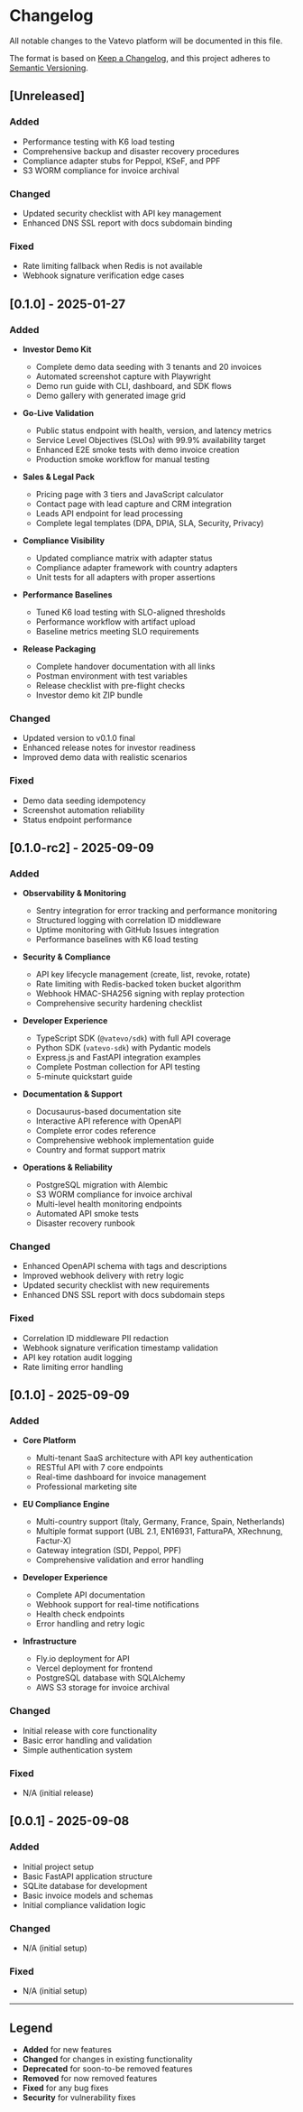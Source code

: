 # Changelog

All notable changes to the Vatevo platform will be documented in this file.

The format is based on [Keep a Changelog](https://keepachangelog.com/en/1.0.0/),
and this project adheres to [Semantic Versioning](https://semver.org/spec/v2.0.0.html).

## [Unreleased]

### Added
- Performance testing with K6 load testing
- Comprehensive backup and disaster recovery procedures
- Compliance adapter stubs for Peppol, KSeF, and PPF
- S3 WORM compliance for invoice archival

### Changed
- Updated security checklist with API key management
- Enhanced DNS SSL report with docs subdomain binding

### Fixed
- Rate limiting fallback when Redis is not available
- Webhook signature verification edge cases

## [0.1.0] - 2025-01-27

### Added
- **Investor Demo Kit**
  - Complete demo data seeding with 3 tenants and 20 invoices
  - Automated screenshot capture with Playwright
  - Demo run guide with CLI, dashboard, and SDK flows
  - Demo gallery with generated image grid

- **Go-Live Validation**
  - Public status endpoint with health, version, and latency metrics
  - Service Level Objectives (SLOs) with 99.9% availability target
  - Enhanced E2E smoke tests with demo invoice creation
  - Production smoke workflow for manual testing

- **Sales & Legal Pack**
  - Pricing page with 3 tiers and JavaScript calculator
  - Contact page with lead capture and CRM integration
  - Leads API endpoint for lead processing
  - Complete legal templates (DPA, DPIA, SLA, Security, Privacy)

- **Compliance Visibility**
  - Updated compliance matrix with adapter status
  - Compliance adapter framework with country adapters
  - Unit tests for all adapters with proper assertions

- **Performance Baselines**
  - Tuned K6 load testing with SLO-aligned thresholds
  - Performance workflow with artifact upload
  - Baseline metrics meeting SLO requirements

- **Release Packaging**
  - Complete handover documentation with all links
  - Postman environment with test variables
  - Release checklist with pre-flight checks
  - Investor demo kit ZIP bundle

### Changed
- Updated version to v0.1.0 final
- Enhanced release notes for investor readiness
- Improved demo data with realistic scenarios

### Fixed
- Demo data seeding idempotency
- Screenshot automation reliability
- Status endpoint performance

## [0.1.0-rc2] - 2025-09-09

### Added
- **Observability & Monitoring**
  - Sentry integration for error tracking and performance monitoring
  - Structured logging with correlation ID middleware
  - Uptime monitoring with GitHub Issues integration
  - Performance baselines with K6 load testing

- **Security & Compliance**
  - API key lifecycle management (create, list, revoke, rotate)
  - Rate limiting with Redis-backed token bucket algorithm
  - Webhook HMAC-SHA256 signing with replay protection
  - Comprehensive security hardening checklist

- **Developer Experience**
  - TypeScript SDK (`@vatevo/sdk`) with full API coverage
  - Python SDK (`vatevo-sdk`) with Pydantic models
  - Express.js and FastAPI integration examples
  - Complete Postman collection for API testing
  - 5-minute quickstart guide

- **Documentation & Support**
  - Docusaurus-based documentation site
  - Interactive API reference with OpenAPI
  - Complete error codes reference
  - Comprehensive webhook implementation guide
  - Country and format support matrix

- **Operations & Reliability**
  - PostgreSQL migration with Alembic
  - S3 WORM compliance for invoice archival
  - Multi-level health monitoring endpoints
  - Automated API smoke tests
  - Disaster recovery runbook

### Changed
- Enhanced OpenAPI schema with tags and descriptions
- Improved webhook delivery with retry logic
- Updated security checklist with new requirements
- Enhanced DNS SSL report with docs subdomain steps

### Fixed
- Correlation ID middleware PII redaction
- Webhook signature verification timestamp validation
- API key rotation audit logging
- Rate limiting error handling

## [0.1.0] - 2025-09-09

### Added
- **Core Platform**
  - Multi-tenant SaaS architecture with API key authentication
  - RESTful API with 7 core endpoints
  - Real-time dashboard for invoice management
  - Professional marketing site

- **EU Compliance Engine**
  - Multi-country support (Italy, Germany, France, Spain, Netherlands)
  - Multiple format support (UBL 2.1, EN16931, FatturaPA, XRechnung, Factur-X)
  - Gateway integration (SDI, Peppol, PPF)
  - Comprehensive validation and error handling

- **Developer Experience**
  - Complete API documentation
  - Webhook support for real-time notifications
  - Health check endpoints
  - Error handling and retry logic

- **Infrastructure**
  - Fly.io deployment for API
  - Vercel deployment for frontend
  - PostgreSQL database with SQLAlchemy
  - AWS S3 storage for invoice archival

### Changed
- Initial release with core functionality
- Basic error handling and validation
- Simple authentication system

### Fixed
- N/A (initial release)

## [0.0.1] - 2025-09-08

### Added
- Initial project setup
- Basic FastAPI application structure
- SQLite database for development
- Basic invoice models and schemas
- Initial compliance validation logic

### Changed
- N/A (initial setup)

### Fixed
- N/A (initial setup)

---

## Legend

- **Added** for new features
- **Changed** for changes in existing functionality
- **Deprecated** for soon-to-be removed features
- **Removed** for now removed features
- **Fixed** for any bug fixes
- **Security** for vulnerability fixes
